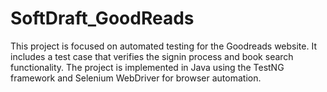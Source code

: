 # SoftDraft_GoodReads
This project is focused on automated testing for the Goodreads website. It includes a test case that verifies the signin process and book search functionality. The project is implemented in Java using the TestNG framework and Selenium WebDriver for browser automation.
